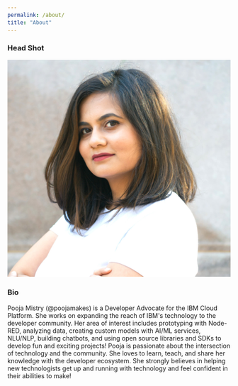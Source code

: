 ```yaml
---
permalink: /about/
title: "About"
---
```

### Head Shot 
![](https://github.com/pmmistry/pmistry.io/blob/master/assets/images/DSC_0123.jpg)

### Bio

Pooja Mistry (@poojamakes) is a Developer Advocate for the IBM Cloud Platform. She works on expanding the reach of IBM's technology to the developer community. Her area of interest includes prototyping with Node-RED, analyzing data, creating custom models with AI/ML services, NLU/NLP, building chatbots, and using open source libraries and SDKs to develop fun and exciting projects! Pooja is passionate about the intersection of technology and the community. She loves to learn, teach, and share her knowledge with the developer ecosystem. She strongly believes in helping new technologists get up and running with technology and feel confident in their abilities to make!
